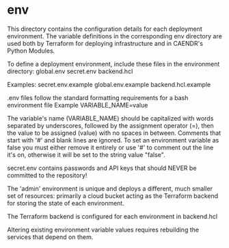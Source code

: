 env
=============================================================================

This directory contains the configuration details for each deployment environment. The variable definitions in the corresponding env directory are used both by Terraform for deploying infrastructure and in CAENDR's Python Modules.

To define a deployment environment, include these files in the environment directory:
global.env
secret.env
backend.hcl

Examples:
secret.env.example
global.env.example
backend.hcl.example

.env files follow the standard formatting requirements for a bash environment file
Example
VARIABLE_NAME=value

The variable's name (VARIABLE_NAME) should be capitalized with words separated by underscores, followed by the assignment operator (=), then the value to be assigned (value) with no spaces in between.
Comments that start with '#' and blank lines are ignored.
To set an environment variable as false you must either remove it entirely or use '#' to comment out the line it's on, otherwise it will be set to the string value "false".

secret.env contains passwords and API keys that should NEVER be committed to the repository!

The 'admin' environment is unique and deploys a different, much smaller set of resources: primarily a cloud bucket acting as the Terraform backend for storing the state of each environment.

The Terraform backend is configured for each environment in backend.hcl

Altering existing environment variable values requires rebuilding the services that depend on them.

